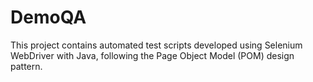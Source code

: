 # DemoQA
This project contains automated test scripts developed using Selenium WebDriver with Java, following the Page Object Model (POM) design pattern.
